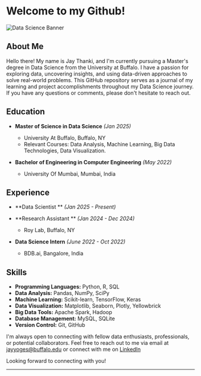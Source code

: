 # Welcome to my Github!

![Data Science Banner](https://previews.123rf.com/images/karpenkoilia/karpenkoilia1801/karpenkoilia180100086/94505925-vector-line-web-banner-for-data-science.jpg)

## About Me

Hello there! My name is Jay Thanki, and I'm currently pursuing a Master's degree in Data Science from the University at Buffalo. I have a passion for exploring data, uncovering insights, and using data-driven approaches to solve real-world problems. This GitHub repository serves as a journal of my learning and project accomplishments throughout my Data Science journey. If you have any questions or comments, please don't hesitate to reach out.

## Education

- **Master of Science in Data Science** _(Jan 2025)_
  - University At Buffalo, Buffalo, NY
  - Relevant Courses: Data Analysis, Machine Learning, Big Data Technologies, Data Visualization.

- **Bachelor of Engineering in Computer Engineering** _(May 2022)_
  - University Of Mumbai, Mumbai, India

## Experience
- **Data Scientist ** _(Jan 2025 - Present)_
- **Research Assistant ** _(Jan 2024 - Dec 2024)_
  - Roy Lab, Buffalo, NY
    
- **Data Science Intern** _(June 2022 - Oct 2022)_
  - BDB.ai, Bangalore, India


## Skills

- **Programming Languages:** Python, R, SQL
- **Data Analysis:** Pandas, NumPy, SciPy
- **Machine Learning:** Scikit-learn, TensorFlow, Keras
- **Data Visualization:** Matplotlib, Seaborn, Plotly, Yellowbrick
- **Big Data Tools:** Apache Spark, Hadoop
- **Database Management:** MySQL, SQLite
- **Version Control:** Git, GitHub


I'm always open to connecting with fellow data enthusiasts, professionals, or potential collaborators. Feel free to reach out to me via email at jayyoges@buffalo.edu or connect with me on [LinkedIn](https://www.linkedin.com/in/jay-thanki-31b14827a/)

Looking forward to connecting with you!

---
